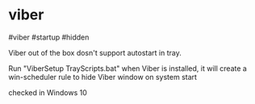 # viber
#viber #startup #hidden

Viber out of the box dosn't support autostart in tray.

Run "ViberSetup TrayScripts.bat" when Viber is installed, it will create a win-scheduler rule to hide Viber window on system start

checked in Windows 10
